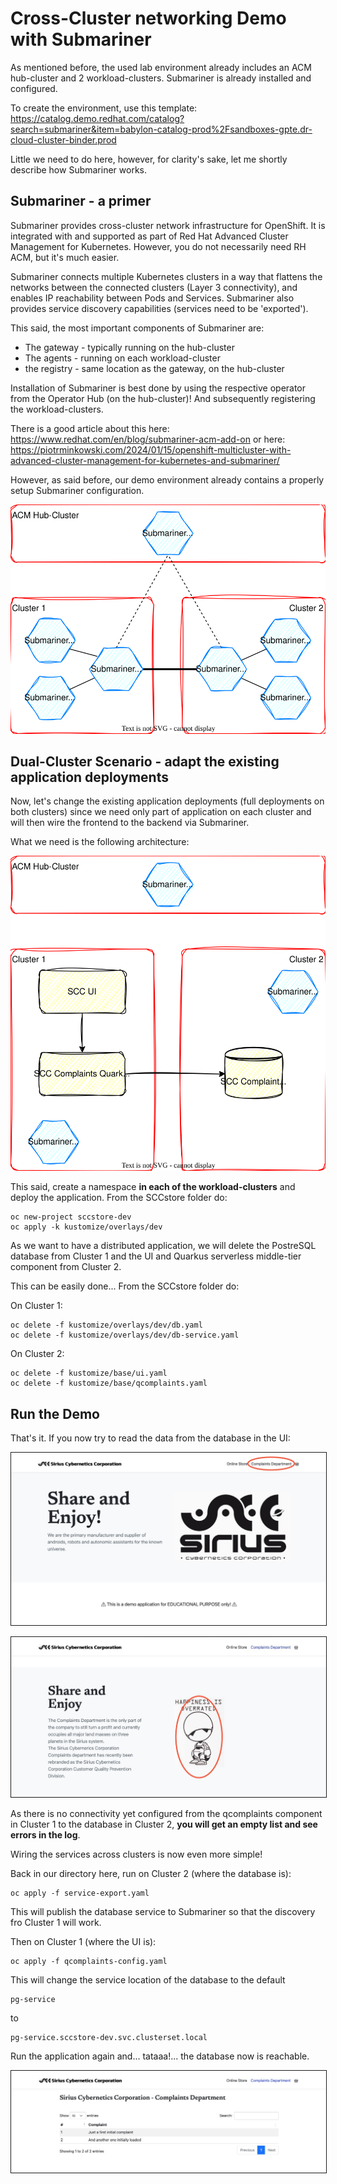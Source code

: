 # Cross-Cluster networking Demo with Submariner
As mentioned before, the used lab environment already includes an ACM hub-cluster and 2 workload-clusters. Submariner is already installed and configured.

To create the environment, use this template: 
https://catalog.demo.redhat.com/catalog?search=submariner&item=babylon-catalog-prod%2Fsandboxes-gpte.dr-cloud-cluster-binder.prod

Little we need to do here, however, for clarity's sake, let me shortly describe how Submariner works.

## Submariner - a primer
Submariner provides cross-cluster network infrastructure for OpenShift. It is integrated with and supported as part of Red Hat Advanced Cluster Management for Kubernetes. However, you do not necessarily need RH ACM, but it's much easier.

Submariner connects multiple Kubernetes clusters in a way that flattens the networks between the connected clusters (Layer 3 connectivity), and enables IP reachability between Pods and Services. Submariner also provides service discovery capabilities (services need to be 'exported').

This said, the most important components of Submariner are:
- The gateway - typically running on the hub-cluster
- The agents - running on each workload-cluster
- the registry - same location as the gateway, on the hub-cluster

Installation of Submariner is best done by using the respective operator from the Operator Hub (on the hub-cluster)! And subsequently registering the workload-clusters.

There is a good article about this here: 
https://www.redhat.com/en/blog/submariner-acm-add-on
or here:
https://piotrminkowski.com/2024/01/15/openshift-multicluster-with-advanced-cluster-management-for-kubernetes-and-submariner/

However, as said before, our demo environment already contains a properly setup Submariner configuration.

<p align="center">
  <img src="../diagrams/architecture-submariner-highlevel.drawio.svg">
</p>

## Dual-Cluster Scenario - adapt the existing application deployments
Now, let's change the existing application deployments (full deployments on both clusters) since we need only part of application on each cluster and will then wire the frontend to the backend via Submariner.

What we need is the following architecture:

<p align="center">
  <img src="../diagrams/architecture-submariner.drawio.svg">
</p>

This said, create a namespace **in each of the workload-clusters** and deploy the application. From the SCCstore folder do:

    oc new-project sccstore-dev
    oc apply -k kustomize/overlays/dev

As we want to have a distributed application, we will delete the PostreSQL database from Cluster 1 and the UI and Quarkus serverless middle-tier component from Cluster 2.

This can be easily done... From the SCCstore folder do:

On Cluster 1:

    oc delete -f kustomize/overlays/dev/db.yaml
    oc delete -f kustomize/overlays/dev/db-service.yaml

On Cluster 2:

    oc delete -f kustomize/base/ui.yaml
    oc delete -f kustomize/base/qcomplaints.yaml

## Run the Demo
That's it. If you now try to read the data from the database in the UI:
<p align="center">
  <img src="../diagrams/SCCstore-1.jpg" width="600" border="1">
</p>
<p align="center">
  <img src="../diagrams/SCCstore-2.jpg" width="600" border="1">
</p>

As there is no connectivity yet configured from the qcomplaints component in Cluster 1 to the database in Cluster 2, **you will get an empty list and see errors in the log**.

Wiring the services across clusters is now even more simple! 

Back in our directory here, run on Cluster 2 (where the database is):

    oc apply -f service-export.yaml

This will publish the database service to Submariner so that the discovery fro Cluster 1 will work.

Then on Cluster 1 (where the UI is):

    oc apply -f qcomplaints-config.yaml

This will change the service location of the database to the default 
    
    pg-service
to

    pg-service.sccstore-dev.svc.clusterset.local

Run the application again and... tataaa!... the database now is reachable.


<p align="center">
  <img src="../diagrams/SCCstore-3.jpg" width="600" border="1">
</p>